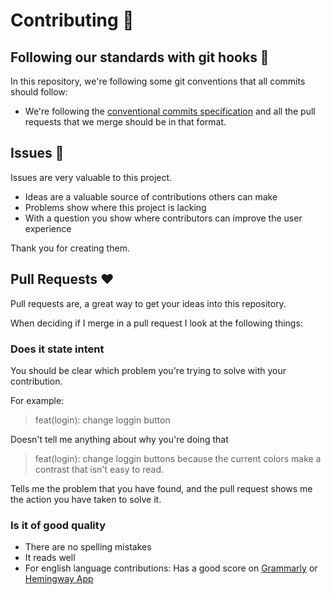 # Contributing 👫

## Following our standards with git hooks 🌲

In this repository, we're following some git conventions that all commits should follow:

* We're following
  the [conventional commits specification](https://www.conventionalcommits.org/en/v1.0.0/) and all the pull requests
  that we merge should be in that format.

## Issues 🚩

Issues are very valuable to this project.

- Ideas are a valuable source of contributions others can make
- Problems show where this project is lacking
- With a question you show where contributors can improve the user
  experience

Thank you for creating them.

## Pull Requests ❤️

Pull requests are, a great way to get your ideas into this repository.

When deciding if I merge in a pull request I look at the following
things:

### Does it state intent

You should be clear which problem you're trying to solve with your
contribution.

For example:

> feat(login): change loggin button

Doesn't tell me anything about why you're doing that

> feat(login): change loggin buttons because the current colors
> make a contrast that isn't easy to read.

Tells me the problem that you have found, and the pull request shows me
the action you have taken to solve it.

### Is it of good quality

- There are no spelling mistakes
- It reads well
- For english language contributions: Has a good score on
  [Grammarly](https://www.grammarly.com) or [Hemingway
  App](https://www.hemingwayapp.com/)

